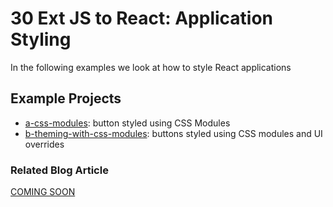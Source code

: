 # 30 Ext JS to React: Application Styling

In the following examples we look at how to style React applications

## Example Projects

 - [a-css-modules](./a-css-modules): button styled using CSS Modules
 - [b-theming-with-css-modules](./b-theming-with-css-modules): buttons styled using CSS modules and UI overrides

### Related Blog Article

[COMING SOON](#)